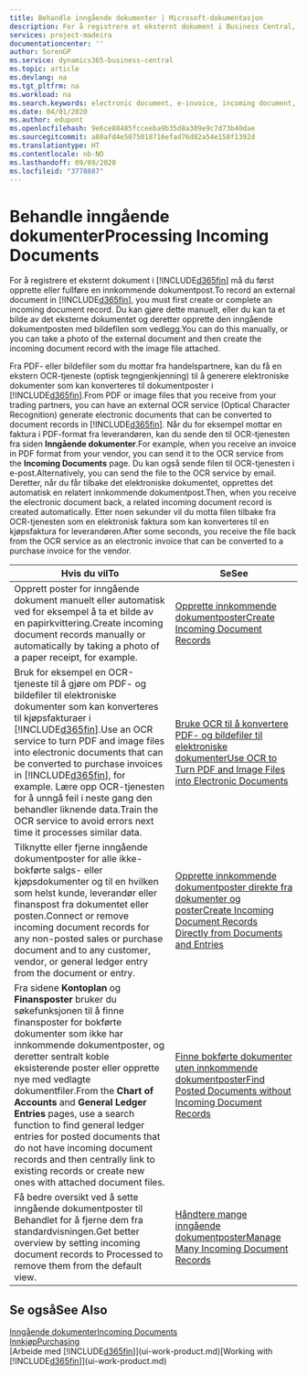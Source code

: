 ```yaml
---
title: Behandle inngående dokumenter | Microsoft-dokumentasjon
description: For å registrere et eksternt dokument i Business Central, for eksempel en PDF, må du først opprette eller fullføre en innkommende dokumentpost.
services: project-madeira
documentationcenter: ''
author: SorenGP
ms.service: dynamics365-business-central
ms.topic: article
ms.devlang: na
ms.tgt_pltfrm: na
ms.workload: na
ms.search.keywords: electronic document, e-invoice, incoming document, OCR, ecommerce, document exchange, import invoice
ms.date: 04/01/2020
ms.author: edupont
ms.openlocfilehash: 9e6ce88485fcceeba9b35d8a309e9c7d73b40dae
ms.sourcegitcommit: a80afd4e5075018716efad76d82a54e158f1392d
ms.translationtype: HT
ms.contentlocale: nb-NO
ms.lasthandoff: 09/09/2020
ms.locfileid: "3778887"
---
```

# <a name="processing-incoming-documents"></a><span data-ttu-id="a9610-103">Behandle inngående dokumenter</span><span class="sxs-lookup"><span data-stu-id="a9610-103">Processing Incoming Documents</span></span>
<span data-ttu-id="a9610-104">For å registrere et eksternt dokument i [!INCLUDE[d365fin](includes/d365fin_md.md)] må du først opprette eller fullføre en innkommende dokumentpost.</span><span class="sxs-lookup"><span data-stu-id="a9610-104">To record an external document in [!INCLUDE[d365fin](includes/d365fin_md.md)], you must first create or complete an incoming document record.</span></span> <span data-ttu-id="a9610-105">Du kan gjøre dette manuelt, eller du kan ta et bilde av det eksterne dokumentet og deretter opprette den inngående dokumentposten med bildefilen som vedlegg.</span><span class="sxs-lookup"><span data-stu-id="a9610-105">You can do this manually, or you can take a photo of the external document and then create the incoming document record with the image file attached.</span></span>

<span data-ttu-id="a9610-106">Fra PDF- eller bildefiler som du mottar fra handelspartnere, kan du få en ekstern OCR-tjeneste (optisk tegngjenkjenning) til å generere elektroniske dokumenter som kan konverteres til dokumentposter i [!INCLUDE[d365fin](includes/d365fin_md.md)].</span><span class="sxs-lookup"><span data-stu-id="a9610-106">From PDF or image files that you receive from your trading partners, you can have an external OCR service (Optical Character Recognition) generate electronic documents that can be converted to document records in [!INCLUDE[d365fin](includes/d365fin_md.md)].</span></span> <span data-ttu-id="a9610-107">Når du for eksempel mottar en faktura i PDF-format fra leverandøren, kan du sende den til OCR-tjenesten fra siden **Inngående dokumenter**.</span><span class="sxs-lookup"><span data-stu-id="a9610-107">For example, when you receive an invoice in PDF format from your vendor, you can send it to the OCR service from the **Incoming Documents** page.</span></span> <span data-ttu-id="a9610-108">Du kan også sende filen til OCR-tjenesten i e-post.</span><span class="sxs-lookup"><span data-stu-id="a9610-108">Alternatively, you can send the file to the OCR service by email.</span></span> <span data-ttu-id="a9610-109">Deretter, når du får tilbake det elektroniske dokumentet, opprettes det automatisk en relatert innkommende dokumentpost.</span><span class="sxs-lookup"><span data-stu-id="a9610-109">Then, when you receive the electronic document back, a related incoming document record is created automatically.</span></span> <span data-ttu-id="a9610-110">Etter noen sekunder vil du motta filen tilbake fra OCR-tjenesten som en elektronisk faktura som kan konverteres til en kjøpsfaktura for leverandøren.</span><span class="sxs-lookup"><span data-stu-id="a9610-110">After some seconds, you receive the file back from the OCR service as an electronic invoice that can be converted to a purchase invoice for the vendor.</span></span>

| <span data-ttu-id="a9610-111">Hvis du vil</span><span class="sxs-lookup"><span data-stu-id="a9610-111">To</span></span> | <span data-ttu-id="a9610-112">Se</span><span class="sxs-lookup"><span data-stu-id="a9610-112">See</span></span> |
| --- | --- |
| <span data-ttu-id="a9610-113">Opprett poster for inngående dokument manuelt eller automatisk ved for eksempel å ta et bilde av en papirkvittering.</span><span class="sxs-lookup"><span data-stu-id="a9610-113">Create incoming document records manually or automatically by taking a photo of a paper receipt, for example.</span></span> |[<span data-ttu-id="a9610-114">Opprette innkommende dokumentposter</span><span class="sxs-lookup"><span data-stu-id="a9610-114">Create Incoming Document Records</span></span>](across-how-create-income-document-records.md) |
| <span data-ttu-id="a9610-115">Bruk for eksempel en OCR-tjeneste til å gjøre om PDF- og bildefiler til elektroniske dokumenter som kan konverteres til kjøpsfakturaer i [!INCLUDE[d365fin](includes/d365fin_md.md)].</span><span class="sxs-lookup"><span data-stu-id="a9610-115">Use an OCR service to turn PDF and image files into electronic documents that can be converted to purchase invoices in [!INCLUDE[d365fin](includes/d365fin_md.md)], for example.</span></span> <span data-ttu-id="a9610-116">Lære opp OCR-tjenesten for å unngå feil i neste gang den behandler liknende data.</span><span class="sxs-lookup"><span data-stu-id="a9610-116">Train the OCR service to avoid errors next time it processes similar data.</span></span> |[<span data-ttu-id="a9610-117">Bruke OCR til å konvertere PDF- og bildefiler til elektroniske dokumenter</span><span class="sxs-lookup"><span data-stu-id="a9610-117">Use OCR to Turn PDF and Image Files into Electronic Documents</span></span>](across-how-use-ocr-pdf-images-files.md) |
| <span data-ttu-id="a9610-118">Tilknytte eller fjerne inngående dokumentposter for alle ikke-bokførte salgs- eller kjøpsdokumenter og til en hvilken som helst kunde, leverandør eller finanspost fra dokumentet eller posten.</span><span class="sxs-lookup"><span data-stu-id="a9610-118">Connect or remove incoming document records for any non-posted sales or purchase document and to any customer, vendor, or general ledger entry from the document or entry.</span></span> |[<span data-ttu-id="a9610-119">Opprette innkommende dokumentposter direkte fra dokumenter og poster</span><span class="sxs-lookup"><span data-stu-id="a9610-119">Create Incoming Document Records Directly from Documents and Entries</span></span>](across-how-connect-disconnect-income-document-records.md) |
| <span data-ttu-id="a9610-120">Fra sidene **Kontoplan** og **Finansposter** bruker du søkefunksjonen til å finne finansposter for bokførte dokumenter som ikke har innkommende dokumentposter, og deretter sentralt koble eksisterende poster eller opprette nye med vedlagte dokumentfiler.</span><span class="sxs-lookup"><span data-stu-id="a9610-120">From the **Chart of Accounts** and **General Ledger Entries** pages, use a search function to find general ledger entries for posted documents that do not have incoming document records and then centrally link to existing records or create new ones with attached document files.</span></span> |[<span data-ttu-id="a9610-121">Finne bokførte dokumenter uten innkommende dokumentposter</span><span class="sxs-lookup"><span data-stu-id="a9610-121">Find Posted Documents without Incoming Document Records</span></span>](across-how-find-posted-documents-without-income-document-records.md) |
| <span data-ttu-id="a9610-122">Få bedre oversikt ved å sette inngående dokumentposter til Behandlet for å fjerne dem fra standardvisningen.</span><span class="sxs-lookup"><span data-stu-id="a9610-122">Get better overview by setting incoming document records to Processed to remove them from the default view.</span></span> |[<span data-ttu-id="a9610-123">Håndtere mange inngående dokumentposter</span><span class="sxs-lookup"><span data-stu-id="a9610-123">Manage Many Incoming Document Records</span></span>](across-how-manage-many-income-document-records.md) |

## <a name="see-also"></a><span data-ttu-id="a9610-124">Se også</span><span class="sxs-lookup"><span data-stu-id="a9610-124">See Also</span></span>
[<span data-ttu-id="a9610-125">Inngående dokumenter</span><span class="sxs-lookup"><span data-stu-id="a9610-125">Incoming Documents</span></span>](across-income-documents.md)  
[<span data-ttu-id="a9610-126">Innkjøp</span><span class="sxs-lookup"><span data-stu-id="a9610-126">Purchasing</span></span>](purchasing-manage-purchasing.md)  
<span data-ttu-id="a9610-127">[Arbeide med [!INCLUDE[d365fin](includes/d365fin_md.md)]](ui-work-product.md)</span><span class="sxs-lookup"><span data-stu-id="a9610-127">[Working with [!INCLUDE[d365fin](includes/d365fin_md.md)]](ui-work-product.md)</span></span>
